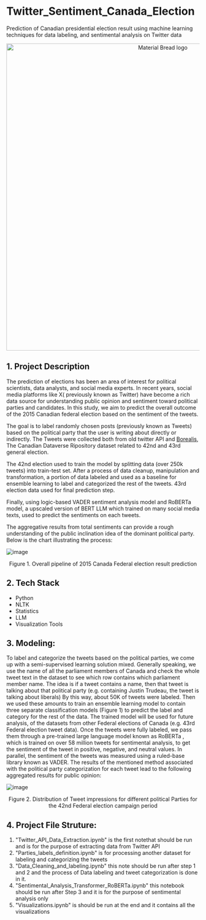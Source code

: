 # Twitter_Sentiment_Canada_Election
Prediction of Canadian presidential election result using machine learning techniques for data labeling, and sentimental analysis on Twitter data

<p align="center">
    <img width="800" src="https://www.acto.ca/production/wp-content/uploads/2021/09/Federal-election-blog-image.png" alt="Material Bread logo">
</p>

## 1. Project Description
The prediction of elections has been an area of interest for political scientists, data analysts, and social media experts. In recent years, social media platforms like X( previously known as Twitter) have become a rich data source for understanding public opinion and sentiment toward political parties and candidates. In this study, we aim to predict the overall outcome of the 2015 Canadian federal election based on the sentiment of the tweets. 

The goal is to label randomly chosen posts (previously known as Tweets) based on the political party that the user is writing about directly or indirectly. The Tweets were collected both from old twitter API and [Borealis](https://borealisdata.ca/), The Canadian Dataverse Ripository dataset related to 42nd and 43rd general election.

The 42nd election used to train the model by splitting data (over 250k tweets) into train-test set. After a process of data cleanup, manipulation and transformation, a portion of data labeled and used as a baseline for ensemble learning to label and categorized the rest of the tweets. 43rd election data used for final prediction step.

Finally, using logic-based VADER sentiment analysis model and RoBERTa model, a upscaled version of BERT LLM which trained on many social media texts, used to predict the sentiments on each tweets.

The aggregative results from total sentiments can provide a rough understanding of the public inclination idea of the dominant political party.
Below is the chart illustrating the process:

![image](https://github.com/soroushr123/Twitter_Sentiment_Canada_Election/blob/main/Diagram.png) 
<p align="center"> Figure 1. Overall pipeline of 2015 Canada Federal election result prediction </p>

## 2. Tech Stack
- Python
- NLTK
- Statistics
- LLM
- Visualization Tools

## 3. Modeling:
To label and categorize the tweets based on the political parties, we come up with a semi-supervised  learning solution mixed. Generally speaking, we use the name of all the parliament members of Canada and check the whole tweet text in the dataset to see which row contains which parliament member name. The idea is if a tweet contains a name, then that tweet is talking about that political party (e.g. containing Justin Trudeau, the tweet is talking about liberals) By this way, about 50K of tweets were labeled. Then we used these amounts to train an ensemble learning model to contain three separate classification models (Figure 1) to predict the label and category for the rest of the data. The trained model will be used for future analysis, of the datasets from other Federal elections of Canada (e.g. 43rd Federal election tweet data).
Once the tweets were fully labeled, we pass them through a pre-trained large language model known as RoBERTa , which is trained on over 58 million tweets for sentimental analysis, to get the sentiment of the tweet in positive, negative, and neutral values. In parallel, the sentiment of the tweets was measured using a ruled-base library known as VADER. The results of the mentioned method associated with the political party categorization for each tweet lead to the following aggregated results for public opinion:

 ![image](https://github.com/soroushr123/Twitter_Sentiment_Canada_Election/blob/main/42nd_Impression_Density.png)
<p align="center"> Figure 2. Distribution of Tweet impressions for different political Parties for the 42nd Federal election campaign period </p>

## 4. Project File Struture:
1. "Twitter_API_Data_Extraction.ipynb" is the first notethat should be run and is for the purpose of extracting data from Twitter API
2. "Parties_labels_definition.ipynb" is for processing another dataset for labeling and categorizing the tweets
3. "Data_Cleaning_and_labeling.ipynb" this note should be run after step 1 and 2 and the process of Data labeling and tweet categorization is done in it.
4. "Sentimental_Analysis_Transformer_RoBERTa.ipynb" this notebook should be run after Step 3 and it is for the purpose of sentimental analysis only
5. "Visualizations.ipynb" is should be run at the end and it contains all the visualizations


